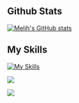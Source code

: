 ## Github Stats

[![Melih's GitHub stats](https://github-readme-stats.vercel.app/api?username=melih-akman&show_icons=true&theme=aura#gh-dark-mode-only)](https://github.com/melih-akman)

## My Skills

[![My Skills](https://skillicons.dev/icons?i=gcp,c,java,py)](https://github.com/melih-akman)


[![](https://visitcount.itsvg.in/api?id=melih-akman&label=Profile%20Views&icon=5&pretty=true)](https://github.com/melih-akman)


[![](https://img.shields.io/badge/LinkedIn-0077B5?style=for-the-badge&logo=linkedin&logoColor=white)](https://www.linkedin.com/in/melihakman/)

